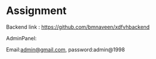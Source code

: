 # Assignment

Backend link : https://github.com/bmnaveen/xdfvhbackend
 
AdminPanel:

Email:admin@gmail.com,
password:admin@1998
